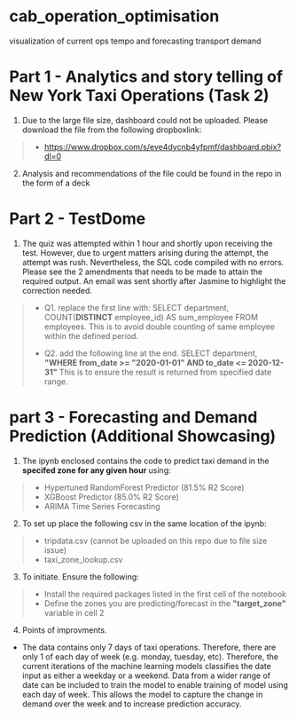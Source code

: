 # cab_operation_optimisation
visualization of current ops tempo and forecasting transport demand


# Part 1 - Analytics and story telling of New York Taxi Operations (Task 2)
1. Due to the large file size, dashboard could not be uploaded. Please download the file from the following dropboxlink:
> * https://www.dropbox.com/s/eve4dycnb4yfpmf/dashboard.pbix?dl=0
2. Analysis and recommendations of the file could be found in the repo in the form of a deck

# Part 2 - TestDome
1. The quiz was attempted within 1 hour and shortly upon receiving the test. However, due to urgent matters arising during the attempt, the attempt was rush. Nevertheless, the SQL code compiled with no errors. Please see the 2 amendments that needs to be made to attain the required output. An email was sent shortly after Jasmine to highlight the correction needed.

>* Q1. replace the first line with: SELECT  department, COUNT(**DISTINCT** employee_id) AS sum_employee FROM employees. This is to avoid double counting of same employee within the defined period. 
>
>* Q2. add the following line at the end. SELECT  department, **"WHERE from_date >= "2020-01-01" AND to_date <= 2020-12-31"** This is to ensure the result is returned from specified date range. 

# part 3 - Forecasting and Demand Prediction (Additional Showcasing)
1. The ipynb enclosed contains the code to predict taxi demand in the **specifed zone for any given hour** using:
>* Hypertuned RandomForest Predictor (81.5% R2 Score)
>* XGBoost Predictor (85.0% R2 Score)
>* ARIMA Time Series Forecasting 

2. To set up place the following csv in the same location of the ipynb:
>* tripdata.csv (cannot be uploaded on this repo due to file size issue)
>* taxi_zone_lookup.csv

3. To initiate. Ensure the following:
>* Install the required packages listed in the first cell of the notebook
>* Define the zones you are predicting/forecast in the **"target_zone"** variable in cell 2

4. Points of improvments. 
* The data contains only 7 days of taxi operations. Therefore, there are only 1 of each day of week (e.g. monday, tuesday, etc). Therefore, the current iterations of the machine learning models classifies the date input as either a weekday or a weekend. Data from a wider range of date can be included to train the model to enable training of model using each day of week. This allows the model to capture the change in demand over the week and to increase prediction accuracy.   
